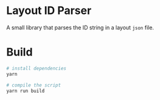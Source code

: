 # Layout ID Parser

A small library that parses the ID string in a layout `json` file.

# Build

```bash
# install dependencies
yarn

# compile the script
yarn run build
```
